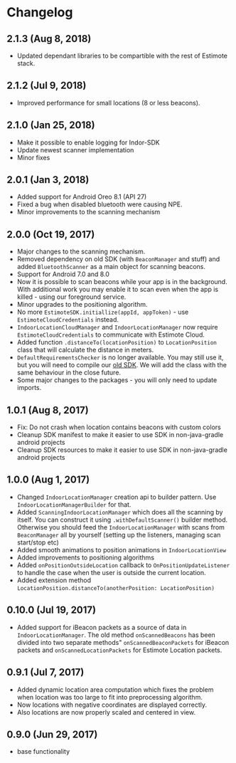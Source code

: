 Changelog
=====================
## 2.1.3 (Aug 8, 2018)
- Updated dependant libraries to be compartible with the rest of Estimote stack.

## 2.1.2 (Jul 9, 2018)
- Improved performance for small locations (8 or less beacons). 

## 2.1.0 (Jan 25, 2018)
- Make it possible to enable logging for Indor-SDK
- Update newest scanner implementation
- Minor fixes

## 2.0.1 (Jan 3, 2018)
- Added support for Android Oreo 8.1 (API 27)
- Fixed a bug when disabled bluetooth were causing NPE.
- Minor improvements to the scanning mechanism 

## 2.0.0 (Oct 19, 2017)
- Major changes to the scanning mechanism. 
- Removed dependency on old SDK (with `BeaconManager` and stuff) and added `BluetoothScanner` as a main object for scanning beacons. 
- Support for Android 7.0 and 8.0 
- Now it is possible to scan beacons while your app is in the background. With additional work you may enable it to scan even when the app is killed - using our foreground service. 
- Minor upgrades to the positioning algorithm. 
- No more `EstimoteSDK.initiallize(appId, appToken)` - use `EstimoteCloudCredentials` instead. 
- `IndoorLocationCloudManager` and `IndoorLocationManager` now require `EstimoteCloudCredentials` to communicate with Estimote Cloud. 
- Added function `.distanceTo(locationPosition)` to `LocationPosition` class that will calculate the distance in meters. 
- `DefaultRequirementsChecker` is no longer available. You may still use it, but you will need to compile our [old SDK](https://github.com/Estimote/Android-SDK). We will add the class with the same behaviour in the close future. 
- Some major changes to the packages - you will only need to update imports. 

## 1.0.1 (Aug 8, 2017)
- Fix: Do not crash when location contains beacons with custom colors
- Cleanup SDK manifest to make it easier to use SDK in non-java-gradle android projects
- Cleanup SDK resources to make it easier to use SDK in non-java-gradle android projects

## 1.0.0 (Aug 1, 2017)
- Changed `IndoorLocationManager` creation api to builder pattern. Use `IndoorLocationManagerBuilder` for that. 
- Added `ScanningIndoorLocationManager` which does all the scanning by itself. You can construct it using `.withDefaultScanner()` builder method. Otherwise you should feed the `IndoorLocationManager` with scans from `BeaconManager` all by yourself (setting up the listeners, managing scan start/stop etc)
- Added smooth animations to position animations in `IndoorLocationView`
- Added improvements to positioning algorithms
- Added `onPositionOutsideLocation` callback to `OnPositionUpdateListener` to handle the case when the user is outside the current location.
- Added extension method `LocationPosition.distanceTo(anotherPosition: LocationPosition)`

## 0.10.0 (Jul 19, 2017)
- Added support for iBeacon packets as a source of data in `IndoorLocationManager`. The old method `onScannedBeacons` has been divided into two separate methods" `onScannedBeaconPackets` for iBeacon packets and `onScannedLocationPackets` for Estimote Location packets.

## 0.9.1 (Jul 7, 2017)
- Added dynamic location area computation which fixes the problem when location was too large to fit into preprocessing algorithm.
- Now locations with negative coordinates are displayed correctly. 
- Also locations are now properly scaled and centered in view. 

## 0.9.0 (Jun 29, 2017)
 - base functionality
